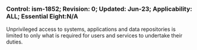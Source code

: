 ### Control: ism-1852; Revision: 0; Updated: Jun-23; Applicability: ALL; Essential Eight:N/A
<p>Unprivileged access to systems, applications and data repositories is limited to only what is required for users and services to undertake their duties.</p>